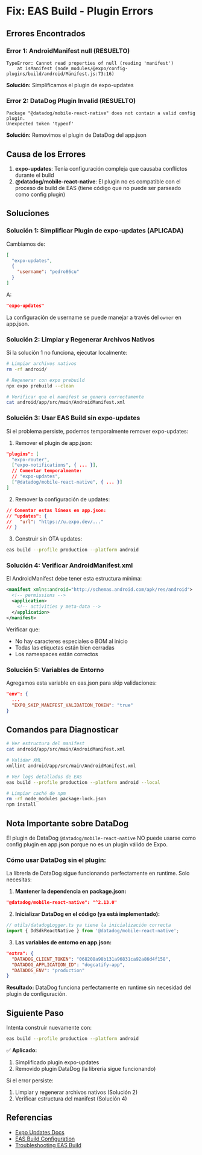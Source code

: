 # Fix: EAS Build - Plugin Errors

## Errores Encontrados

### Error 1: AndroidManifest null (RESUELTO)
```
TypeError: Cannot read properties of null (reading 'manifest')
    at isManifest (node_modules/@expo/config-plugins/build/android/Manifest.js:73:16)
```
**Solución:** Simplificamos el plugin de expo-updates

### Error 2: DataDog Plugin Invalid (RESUELTO)
```
Package "@datadog/mobile-react-native" does not contain a valid config plugin.
Unexpected token 'typeof'
```
**Solución:** Removimos el plugin de DataDog del app.json

## Causa de los Errores

1. **expo-updates**: Tenía configuración compleja que causaba conflictos durante el build
2. **@datadog/mobile-react-native**: El plugin no es compatible con el proceso de build de EAS (tiene código que no puede ser parseado como config plugin)

## Soluciones

### Solución 1: Simplificar Plugin de expo-updates (APLICADA)

Cambiamos de:
```json
[
  "expo-updates",
  {
    "username": "pedro86cu"
  }
]
```

A:
```json
"expo-updates"
```

La configuración de username se puede manejar a través del `owner` en app.json.

### Solución 2: Limpiar y Regenerar Archivos Nativos

Si la solución 1 no funciona, ejecutar localmente:

```bash
# Limpiar archivos nativos
rm -rf android/

# Regenerar con expo prebuild
npx expo prebuild --clean

# Verificar que el manifest se genera correctamente
cat android/app/src/main/AndroidManifest.xml
```

### Solución 3: Usar EAS Build sin expo-updates

Si el problema persiste, podemos temporalmente remover expo-updates:

1. Remover el plugin de app.json:
```json
"plugins": [
  "expo-router",
  ["expo-notifications", { ... }],
  // Comentar temporalmente:
  // "expo-updates",
  ["@datadog/mobile-react-native", { ... }]
]
```

2. Remover la configuración de updates:
```json
// Comentar estas líneas en app.json:
// "updates": {
//   "url": "https://u.expo.dev/..."
// }
```

3. Construir sin OTA updates:
```bash
eas build --profile production --platform android
```

### Solución 4: Verificar AndroidManifest.xml

El AndroidManifest debe tener esta estructura mínima:

```xml
<manifest xmlns:android="http://schemas.android.com/apk/res/android">
  <!-- permissions -->
  <application>
    <!-- activities y meta-data -->
  </application>
</manifest>
```

Verificar que:
- No hay caracteres especiales o BOM al inicio
- Todas las etiquetas están bien cerradas
- Los namespaces están correctos

### Solución 5: Variables de Entorno

Agregamos esta variable en eas.json para skip validaciones:

```json
"env": {
  ...
  "EXPO_SKIP_MANIFEST_VALIDATION_TOKEN": "true"
}
```

## Comandos para Diagnosticar

```bash
# Ver estructura del manifest
cat android/app/src/main/AndroidManifest.xml

# Validar XML
xmllint android/app/src/main/AndroidManifest.xml

# Ver logs detallados de EAS
eas build --profile production --platform android --local

# Limpiar caché de npm
rm -rf node_modules package-lock.json
npm install
```

## Nota Importante sobre DataDog

El plugin de DataDog `@datadog/mobile-react-native` NO puede usarse como config plugin en app.json porque no es un plugin válido de Expo.

### Cómo usar DataDog sin el plugin:

La librería de DataDog sigue funcionando perfectamente en runtime. Solo necesitas:

1. **Mantener la dependencia en package.json:**
```json
"@datadog/mobile-react-native": "^2.13.0"
```

2. **Inicializar DataDog en el código (ya está implementado):**
```typescript
// utils/datadogLogger.ts ya tiene la inicialización correcta
import { DdSdkReactNative } from '@datadog/mobile-react-native';
```

3. **Las variables de entorno en app.json:**
```json
"extra": {
  "DATADOG_CLIENT_TOKEN": "068208a98b131a96831ca92a86d4f158",
  "DATADOG_APPLICATION_ID": "dogcatify-app",
  "DATADOG_ENV": "production"
}
```

**Resultado:** DataDog funciona perfectamente en runtime sin necesidad del plugin de configuración.

## Siguiente Paso

Intenta construir nuevamente con:
```bash
eas build --profile production --platform android
```

✅ **Aplicado:**
1. Simplificado plugin expo-updates
2. Removido plugin DataDog (la librería sigue funcionando)

Si el error persiste:
1. Limpiar y regenerar archivos nativos (Solución 2)
2. Verificar estructura del manifest (Solución 4)

## Referencias

- [Expo Updates Docs](https://docs.expo.dev/versions/latest/sdk/updates/)
- [EAS Build Configuration](https://docs.expo.dev/build/eas-json/)
- [Troubleshooting EAS Build](https://docs.expo.dev/build-reference/troubleshooting/)
